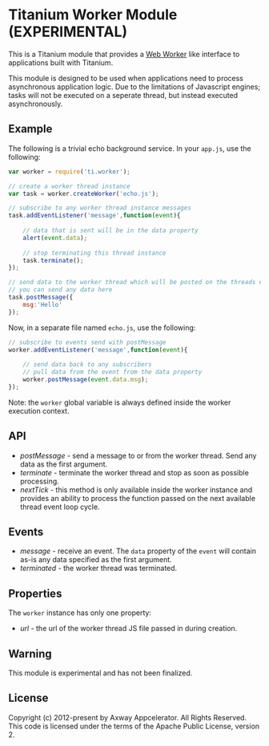 # Titanium Worker Module (EXPERIMENTAL)

This is a Titanium module that provides a [Web Worker](http://www.whatwg.org/specs/web-apps/current-work) like interface to applications built with Titanium.

This module is designed to be used when applications need to process asynchronous application logic. Due to the limitations of Javascript engines; tasks will not be executed on a seperate thread, but instead executed asynchronously.

## Example

The following is a trivial echo background service.  In your `app.js`, use the following:

```js
var worker = require('ti.worker');

// create a worker thread instance
var task = worker.createWorker('echo.js');

// subscribe to any worker thread instance messages
task.addEventListener('message',function(event){
	
	// data that is sent will be in the data property
	alert(event.data);
	
	// stop terminating this thread instance
	task.terminate();
});

// send data to the worker thread which will be posted on the threads event queue
// you can send any data here
task.postMessage({
	msg:'Hello'
});
```

Now, in a separate file named `echo.js`, use the following:

```js
// subscribe to events send with postMessage
worker.addEventListener('message',function(event){
	
	// send data back to any subscribers
	// pull data from the event from the data property
	worker.postMessage(event.data.msg);
});
```
Note: the `worker` global variable is always defined inside the worker execution context.

## API

- *postMessage* - send a message to or from the worker thread.  Send any data as the first argument.
- *terminate* - terminate the worker thread and stop as soon as possible processing.
- *nextTick* - this method is only available inside the worker instance and provides an ability to process the function passed on the next available thread event loop cycle.

## Events

- *message* - receive an event. The `data` property of the `event` will contain as-is any data specified as the first argument.
- *terminated* - the worker thread was terminated.

## Properties

The `worker` instance has only one property:

- *url* - the url of the worker thread JS file passed in during creation.

## Warning

This module is experimental and has not been finalized.

## License
Copyright (c) 2012-present by Axway Appcelerator. All Rights Reserved.
This code is licensed under the terms of the Apache Public License, version 2.
